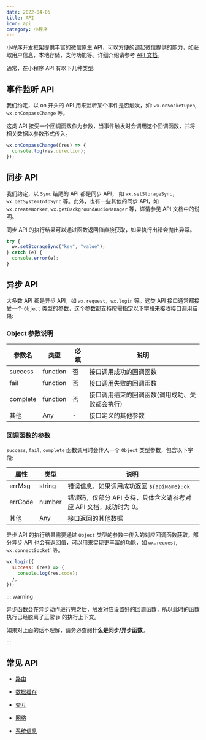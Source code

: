 ```yaml
---
date: 2022-04-05
title: API
icon: api
category: 小程序
---
```


小程序开发框架提供丰富的微信原生 API，可以方便的调起微信提供的能力，如获取用户信息，本地存储，支付功能等。详细介绍请参考 [API 文档](https://developers.weixin.qq.com/miniprogram/dev/api/)。 <Badge text="重要" type="error" />

<!-- more -->

通常，在小程序 API 有以下几种类型:

## 事件监听 API

我们约定，以 on 开头的 API 用来监听某个事件是否触发，如: `wx.onSocketOpen`, `wx.onCompassChange` 等。

这类 API 接受一个回调函数作为参数，当事件触发时会调用这个回调函数，并将相关数据以参数形式传入。

```js
wx.onCompassChange((res) => {
  console.log(res.direction);
});
```

## 同步 API

我们约定，以 `Sync` 结尾的 API 都是同步 API， 如 `wx.setStorageSync`，`wx.getSystemInfoSync` 等。此外，也有一些其他的同步 API，如 `wx.createWorker`, `wx.getBackgroundAudioManager` 等，详情参见 API 文档中的说明。

同步 API 的执行结果可以通过函数返回值直接获取，如果执行出错会抛出异常。

```js
try {
  wx.setStorageSync("key", "value");
} catch (e) {
  console.error(e);
}
```

## 异步 API

大多数 API 都是异步 API，如 `wx.request`，`wx.login` 等。这类 API 接口通常都接受一个 `Object` 类型的参数，这个参数都支持按需指定以下字段来接收接口调用结果:

### Object 参数说明

| 参数名   | 类型     | 必填 | 说明                                           |
| -------- | -------- | ---- | ---------------------------------------------- |
| success  | function | 否   | 接口调用成功的回调函数                         |
| fail     | function | 否   | 接口调用失败的回调函数                         |
| complete | function | 否   | 接口调用结束的回调函数(调用成功、失败都会执行) |
| 其他     | Any      | -    | 接口定义的其他参数                             |

### 回调函数的参数

`success`, `fail`, `complete` 函数调用时会传入一个 `Object` 类型参数，包含以下字段:

| 属性    | 类型   | 说明                                                               |
| ------- | ------ | ------------------------------------------------------------------ |
| errMsg  | string | 错误信息，如果调用成功返回 `${apiName}:ok`                         |
| errCode | number | 错误码，仅部分 API 支持，具体含义请参考对应 API 文档，成功时为 0。 |
| 其他    | Any    | 接口返回的其他数据                                                 |

异步 API 的执行结果需要通过 `Object` 类型的参数中传入的对应回调函数获取。部分异步 API 也会有返回值，可以用来实现更丰富的功能，如 `wx.request`, `wx.connectSocke`t` 等。

```js
wx.login({
  success: (res) => {
    console.log(res.code);
  },
});
```

::: warning

异步函数会在异步动作进行完之后，触发对应设置好的回调函数，所以此时的函数执行已经脱离了正常 js 的执行上下文。

如果对上面的话不理解，请务必查阅**什么是同步/异步函数**。

:::

## 常见 API

- [路由](route.md)

- [数据缓存](storage.md)

- [交互](interact.md)

- [网络](network.md)

- [系统信息](system.md)
